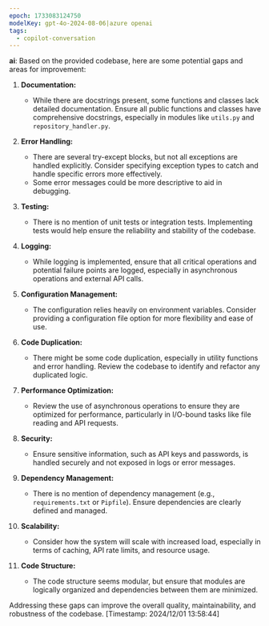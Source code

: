 ```yaml
---
epoch: 1733083124750
modelKey: gpt-4o-2024-08-06|azure openai
tags:
  - copilot-conversation
---
```


**ai**: Based on the provided codebase, here are some potential gaps and areas for improvement:

1. **Documentation:**
   - While there are docstrings present, some functions and classes lack detailed documentation. Ensure all public functions and classes have comprehensive docstrings, especially in modules like `utils.py` and `repository_handler.py`.

2. **Error Handling:**
   - There are several try-except blocks, but not all exceptions are handled explicitly. Consider specifying exception types to catch and handle specific errors more effectively.
   - Some error messages could be more descriptive to aid in debugging.

3. **Testing:**
   - There is no mention of unit tests or integration tests. Implementing tests would help ensure the reliability and stability of the codebase.

4. **Logging:**
   - While logging is implemented, ensure that all critical operations and potential failure points are logged, especially in asynchronous operations and external API calls.

5. **Configuration Management:**
   - The configuration relies heavily on environment variables. Consider providing a configuration file option for more flexibility and ease of use.

6. **Code Duplication:**
   - There might be some code duplication, especially in utility functions and error handling. Review the codebase to identify and refactor any duplicated logic.

7. **Performance Optimization:**
   - Review the use of asynchronous operations to ensure they are optimized for performance, particularly in I/O-bound tasks like file reading and API requests.

8. **Security:**
   - Ensure sensitive information, such as API keys and passwords, is handled securely and not exposed in logs or error messages.

9. **Dependency Management:**
   - There is no mention of dependency management (e.g., `requirements.txt` or `Pipfile`). Ensure dependencies are clearly defined and managed.

10. **Scalability:**
    - Consider how the system will scale with increased load, especially in terms of caching, API rate limits, and resource usage.

11. **Code Structure:**
    - The code structure seems modular, but ensure that modules are logically organized and dependencies between them are minimized.

Addressing these gaps can improve the overall quality, maintainability, and robustness of the codebase.
[Timestamp: 2024/12/01 13:58:44]